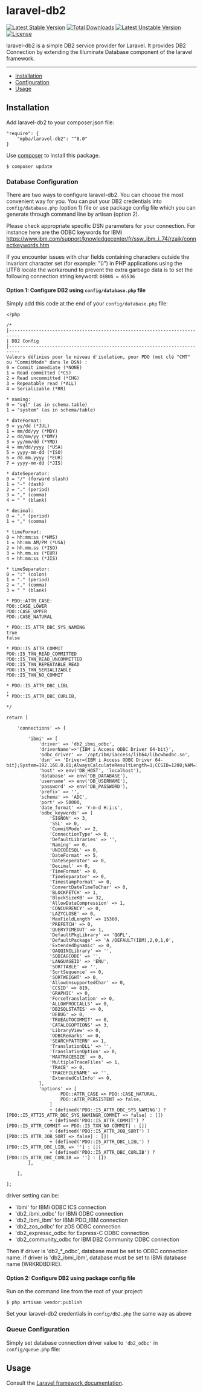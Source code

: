 # laravel-db2

[![Latest Stable Version](https://poser.pugx.org/mpba/laravel-db2/v/stable)](https://packagist.org/packages/mpba/laravel-db2)
[![Total Downloads](https://poser.pugx.org/mpba/laravel-db2/downloads)](https://packagist.org/packages/mpba/laravel-db2)
[![Latest Unstable Version](https://poser.pugx.org/mpba/laravel-db2/v/unstable)](https://packagist.org/packages/mpba/laravel-db2)
[![License](https://poser.pugx.org/mpba/laravel-db2/license)](https://packagist.org/packages/mpba/laravel-db2)

laravel-db2 is a simple DB2 service provider for Laravel.
It provides DB2 Connection by extending the Illuminate Database component of the laravel framework.

---

- [Installation](#installation)
- [Configuration](#configuration)
- [Usage](#usage)

## Installation

Add laravel-db2 to your composer.json file:

```
"require": {
    "mpba/laravel-db2": "^8.0"
}
```

Use [composer](https://getcomposer.org) to install this package.

```
$ composer update
```

### Database Configuration

There are two ways to configure laravel-db2. You can choose the most convenient way for you. You can put your DB2
credentials into ``config/database.php`` (option 1) file or use package config file which you can generate through
command line by artisan (option 2).

Please check appropriate specific DSN parameters for your connection.
For instance here are the ODBC keywords for IBMi
https://www.ibm.com/support/knowledgecenter/fr/ssw_ibm_i_74/rzaik/connectkeywords.htm

If you encounter issues with char fields containing characters outside the invariant character set (for example: "ü") in
PHP applications using the UTF8 locale the workaround to prevent the extra garbage data is to set the following
connection string keyword: ``DEBUG = 65536``

#### Option 1: Configure DB2 using ``config/database.php`` file

Simply add this code at the end of your ``config/database.php`` file:

```
<?php

/*
|--------------------------------------------------------------------------
| DB2 Config
|--------------------------------------------------------------------------
Valeurs définies pour le niveau d'isolation, pour PDO (mot clé "CMT" ou "CommitMode" dans le DSN) :
0 = Commit immediate (*NONE)
1 = Read committed (*CS)
2 = Read uncommitted (*CHG)
3 = Repeatable read (*ALL)
4 = Serializable (*RR)

* naming:
0 = "sql" (as in schema.table)
1 = "system" (as in schema/table)

* dateFormat:
0 = yy/dd (*JUL)
1 = mm/dd/yy (*MDY)
2 = dd/mm/yy (*DMY)
3 = yy/mm/dd (*YMD)
4 = mm/dd/yyyy (*USA)
5 = yyyy-mm-dd (*ISO)
6 = dd.mm.yyyy (*EUR)
7 = yyyy-mm-dd (*JIS)

* dateSeperator:
0 = "/" (forward slash)
1 = "-" (dash)
2 = "." (period)
3 = "," (comma)
4 = " " (blank)

* decimal:
0 = "." (period)
1 = "," (comma)

* timeFormat:
0 = hh:mm:ss (*HMS)
1 = hh:mm AM/PM (*USA)
2 = hh.mm.ss (*ISO)
3 = hh.mm.ss (*EUR)
4 = hh:mm:ss (*JIS)

* timeSeparator:
0 = ":" (colon)
1 = "." (period)
2 = "," (comma)
3 = " " (blank)

* PDO::ATTR_CASE:
PDO::CASE_LOWER
PDO::CASE_UPPER
PDO::CASE_NATURAL

* PDO::I5_ATTR_DBC_SYS_NAMING
true
false

* PDO::I5_ATTR_COMMIT
PDO::I5_TXN_READ_COMMITTED
PDO::I5_TXN_READ_UNCOMMITTED
PDO::I5_TXN_REPEATABLE_READ
PDO::I5_TXN_SERIALIZABLE
PDO::I5_TXN_NO_COMMIT

* PDO::I5_ATTR_DBC_LIBL
,
* PDO::I5_ATTR_DBC_CURLIB,

*/

return [

    'connections' => [

        'ibmi' => [
            'driver' => 'db2_ibmi_odbc',
            'driverName'=>'{IBM i Access ODBC Driver 64-bit}',
            'odbc_driver' => '/opt/ibm/iaccess/lib64/libcwbodbc.so',
            'dsn' => 'Driver={IBM i Access ODBC Driver 64-bit};System=192.168.0.81;AlwaysCalculateResultLength=1;CCSID=1208;NAM=1;DBQ=,'.env('DBQ'),
            'host' => env('DB_HOST', 'localhost'),
            'database' => env('DB_DATABASE'),
            'username' => env('DB_USERNAME'),
            'password' => env('DB_PASSWORD'),
            'prefix' => '',
            'schema' => 'ADC',
            'port' => 50000,
            'date_format' => 'Y-m-d H:i:s',
            'odbc_keywords' => [
                'SIGNON' => 3,
                'SSL' => 0,
                'CommitMode' => 2,
                'ConnectionType' => 0,
                'DefaultLibraries' => '',
                'Naming' => 0,
                'UNICODESQL' => 0,
                'DateFormat' => 5,
                'DateSeperator' => 0,
                'Decimal' => 0,
                'TimeFormat' => 0,
                'TimeSeparator' => 0,
                'TimestampFormat' => 0,
                'ConvertDateTimeToChar' => 0,
                'BLOCKFETCH' => 1,
                'BlockSizeKB' => 32,
                'AllowDataCompression' => 1,
                'CONCURRENCY' => 0,
                'LAZYCLOSE' => 0,
                'MaxFieldLength' => 15360,
                'PREFETCH' => 0,
                'QUERYTIMEOUT' => 1,
                'DefaultPkgLibrary' => 'QGPL',
                'DefaultPackage' => 'A /DEFAULT(IBM),2,0,1,0',
                'ExtendedDynamic' => 0,
                'QAQQINILibrary' => '',
                'SQDIAGCODE' => '',
                'LANGUAGEID' => 'ENU',
                'SORTTABLE' => '',
                'SortSequence' => 0,
                'SORTWEIGHT' => 0,
                'AllowUnsupportedChar' => 0,
                'CCSID' => 819,
                'GRAPHIC' => 0,
                'ForceTranslation' => 0,
                'ALLOWPROCCALLS' => 0,
                'DB2SQLSTATES' => 0,
                'DEBUG' => 0,
                'TRUEAUTOCOMMIT' => 0,
                'CATALOGOPTIONS' => 3,
                'LibraryView' => 0,
                'ODBCRemarks' => 0,
                'SEARCHPATTERN' => 1,
                'TranslationDLL' => '',
                'TranslationOption' => 0,
                'MAXTRACESIZE' => 0,
                'MultipleTraceFiles' => 1,
                'TRACE' => 0,
                'TRACEFILENAME' => '',
                'ExtendedColInfo' => 0,
            ],
            'options' => [
                    PDO::ATTR_CASE => PDO::CASE_NATURAL,
                    PDO::ATTR_PERSISTENT => false,
                ]
                + (defined('PDO::I5_ATTR_DBC_SYS_NAMING') ? [PDO::I5_ATTI5_ATTR_DBC_SYS_NAMINGR_COMMIT => false] : [])
                + (defined('PDO::I5_ATTR_COMMIT') ? [PDO::I5_ATTR_COMMIT => PDO::I5_TXN_NO_COMMIT] : [])
                + (defined('PDO::I5_ATTR_JOB_SORT') ? [PDO::I5_ATTR_JOB_SORT => false] : [])
                + (defined('PDO::I5_ATTR_DBC_LIBL') ? [PDO::I5_ATTR_DBC_LIBL => ''] : [])
                + (defined('PDO::I5_ATTR_DBC_CURLIB') ? [PDO::I5_ATTR_DBC_CURLIB => ''] : [])
        ],

    ],

];

```

driver setting can be:

- 'ibmi' for IBMi ODBC ICS connection
- 'db2_ibmi_odbc' for IBMi ODBC connection
- 'db2_ibmi_ibm' for IBMi PDO_IBM connection
- 'db2_zos_odbc' for zOS ODBC connection
- 'db2_expressc_odbc for Express-C ODBC connection
- 'db2_community_odbc for IBM DB2 Community ODBC connection

Then if driver is 'db2_*_odbc', database must be set to ODBC connection name.
if driver is 'db2_ibmi_ibm', database must be set to IBMi database name (WRKRDBDIRE).

#### Option 2: Configure DB2 using package config file

Run on the command line from the root of your project:

```
$ php artisan vendor:publish
```

Set your laravel-db2 credentials in ``config/db2.php``
the same way as above

### Queue Configuration

Simply set database connection driver value to ``'db2_odbc'`` in ``config/queue.php`` file:

## Usage

Consult the [Laravel framework documentation](https://laravel.com/docs).
